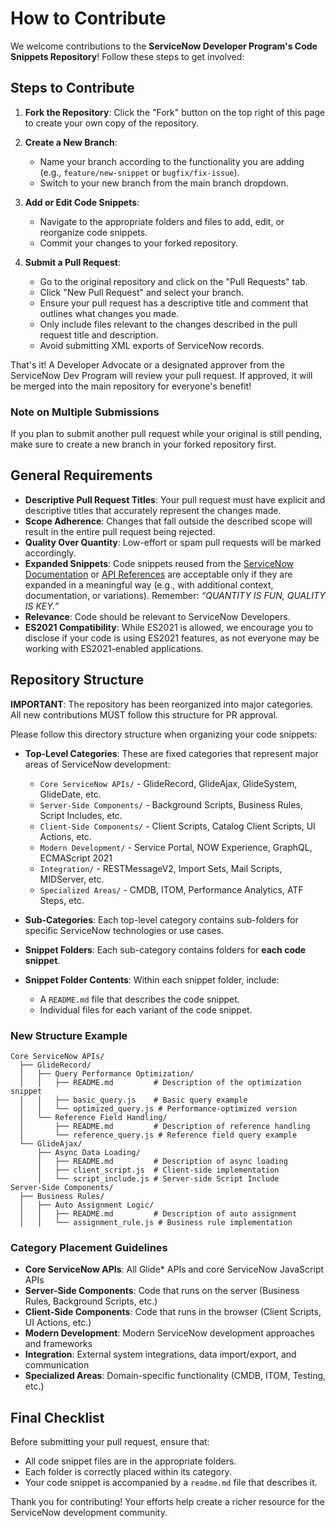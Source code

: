 # How to Contribute

We welcome contributions to the **ServiceNow Developer Program's Code Snippets Repository**! Follow these steps to get involved:

## Steps to Contribute

1. **Fork the Repository**: Click the "Fork" button on the top right of this page to create your own copy of the repository.

2. **Create a New Branch**: 
   - Name your branch according to the functionality you are adding (e.g., `feature/new-snippet` or `bugfix/fix-issue`).
   - Switch to your new branch from the main branch dropdown.

3. **Add or Edit Code Snippets**:
   - Navigate to the appropriate folders and files to add, edit, or reorganize code snippets.
   - Commit your changes to your forked repository.

4. **Submit a Pull Request**:
   - Go to the original repository and click on the "Pull Requests" tab.
   - Click "New Pull Request" and select your branch.
   - Ensure your pull request has a descriptive title and comment that outlines what changes you made.
   - Only include files relevant to the changes described in the pull request title and description.
   - Avoid submitting XML exports of ServiceNow records.

That's it! A Developer Advocate or a designated approver from the ServiceNow Dev Program will review your pull request. If approved, it will be merged into the main repository for everyone's benefit!

### Note on Multiple Submissions
If you plan to submit another pull request while your original is still pending, make sure to create a new branch in your forked repository first.

## General Requirements

- **Descriptive Pull Request Titles**: Your pull request must have explicit and descriptive titles that accurately represent the changes made.
- **Scope Adherence**: Changes that fall outside the described scope will result in the entire pull request being rejected.
- **Quality Over Quantity**: Low-effort or spam pull requests will be marked accordingly.
- **Expanded Snippets**: Code snippets reused from the [ServiceNow Documentation](https://docs.servicenow.com/) or [API References](https://developer.servicenow.com/dev.do#!/reference/) are acceptable only if they are expanded in a meaningful way (e.g., with additional context, documentation, or variations). Remember: *“QUANTITY IS FUN, QUALITY IS KEY.”*
- **Relevance**: Code should be relevant to ServiceNow Developers.
- **ES2021 Compatibility**: While ES2021 is allowed, we encourage you to disclose if your code is using ES2021 features, as not everyone may be working with ES2021-enabled applications.

## Repository Structure

**IMPORTANT**: The repository has been reorganized into major categories. All new contributions MUST follow this structure for PR approval.

Please follow this directory structure when organizing your code snippets:

- **Top-Level Categories**: These are fixed categories that represent major areas of ServiceNow development:
  - `Core ServiceNow APIs/` - GlideRecord, GlideAjax, GlideSystem, GlideDate, etc.
  - `Server-Side Components/` - Background Scripts, Business Rules, Script Includes, etc.
  - `Client-Side Components/` - Client Scripts, Catalog Client Scripts, UI Actions, etc.
  - `Modern Development/` - Service Portal, NOW Experience, GraphQL, ECMAScript 2021
  - `Integration/` - RESTMessageV2, Import Sets, Mail Scripts, MIDServer, etc.
  - `Specialized Areas/` - CMDB, ITOM, Performance Analytics, ATF Steps, etc.

- **Sub-Categories**: Each top-level category contains sub-folders for specific ServiceNow technologies or use cases.
- **Snippet Folders**: Each sub-category contains folders for **each code snippet**.
- **Snippet Folder Contents**: Within each snippet folder, include:
  - A `README.md` file that describes the code snippet.
  - Individual files for each variant of the code snippet.

### New Structure Example

```
Core ServiceNow APIs/
  ├── GlideRecord/
  │   ├── Query Performance Optimization/
  │   │   ├── README.md         # Description of the optimization snippet
  │   │   ├── basic_query.js    # Basic query example
  │   │   └── optimized_query.js # Performance-optimized version
  │   └── Reference Field Handling/
  │       ├── README.md         # Description of reference handling
  │       └── reference_query.js # Reference field query example
  └── GlideAjax/
      ├── Async Data Loading/
      │   ├── README.md         # Description of async loading
      │   ├── client_script.js  # Client-side implementation
      │   └── script_include.js # Server-side Script Include
Server-Side Components/
  ├── Business Rules/
  │   ├── Auto Assignment Logic/
  │   │   ├── README.md         # Description of auto assignment
  │   │   └── assignment_rule.js # Business rule implementation
```

### Category Placement Guidelines

- **Core ServiceNow APIs**: All Glide* APIs and core ServiceNow JavaScript APIs
- **Server-Side Components**: Code that runs on the server (Business Rules, Background Scripts, etc.)
- **Client-Side Components**: Code that runs in the browser (Client Scripts, UI Actions, etc.)
- **Modern Development**: Modern ServiceNow development approaches and frameworks
- **Integration**: External system integrations, data import/export, and communication
- **Specialized Areas**: Domain-specific functionality (CMDB, ITOM, Testing, etc.)

## Final Checklist

Before submitting your pull request, ensure that:
- All code snippet files are in the appropriate folders.
- Each folder is correctly placed within its category.
- Your code snippet is accompanied by a `readme.md` file that describes it.

Thank you for contributing! Your efforts help create a richer resource for the ServiceNow development community.
